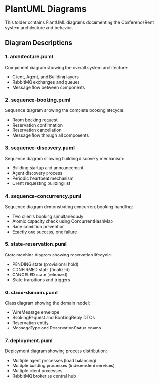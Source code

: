 # PlantUML Diagrams

This folder contains PlantUML diagrams documenting the ConferenceRent system architecture and behavior.

## Diagram Descriptions

### 1. architecture.puml

Component diagram showing the overall system architecture:

- Client, Agent, and Building layers
- RabbitMQ exchanges and queues
- Message flow between components

### 2. sequence-booking.puml

Sequence diagram showing the complete booking lifecycle:

- Room booking request
- Reservation confirmation
- Reservation cancellation
- Message flow through all components

### 3. sequence-discovery.puml

Sequence diagram showing building discovery mechanism:

- Building startup and announcement
- Agent discovery process
- Periodic heartbeat mechanism
- Client requesting building list

### 4. sequence-concurrency.puml

Sequence diagram demonstrating concurrent booking handling:

- Two clients booking simultaneously
- Atomic capacity check using ConcurrentHashMap
- Race condition prevention
- Exactly one success, one failure

### 5. state-reservation.puml

State machine diagram showing reservation lifecycle:

- PENDING state (provisional hold)
- CONFIRMED state (finalized)
- CANCELED state (released)
- State transitions and triggers

### 6. class-domain.puml

Class diagram showing the domain model:

- WireMessage envelope
- BookingRequest and BookingReply DTOs
- Reservation entity
- MessageType and ReservationStatus enums

### 7. deployment.puml

Deployment diagram showing process distribution:

- Multiple agent processes (load balancing)
- Multiple building processes (independent services)
- Multiple client processes
- RabbitMQ broker as central hub
